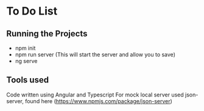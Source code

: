# To Do List

## Running the Projects

- npm init
- npm run server (This will start the server and allow you to save)
- ng serve

## Tools used

Code written using Angular and Typescript
For mock local server used json-server, found here (https://www.npmjs.com/package/json-server)